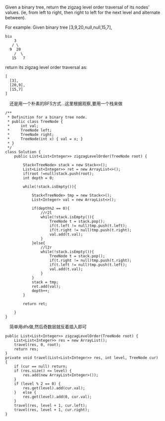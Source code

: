 Given a binary tree, return the zigzag level order traversal of its nodes' values. (ie, from left to right, then right to left for the next level and alternate between).

For example:
Given binary tree [3,9,20,null,null,15,7],
```
biu
    3
   / \
  9  20
    /  \
   15   7
```
return its zigzag level order traversal as:
```
[
  [3],
  [20,9],
  [15,7]
]
```



&emsp;还是用一个朴素的BFS方式...这里根据观察,要用一个栈来做
```
/**
 * Definition for a binary tree node.
 * public class TreeNode {
 *     int val;
 *     TreeNode left;
 *     TreeNode right;
 *     TreeNode(int x) { val = x; }
 * }
 */
class Solution {
    public List<List<Integer>> zigzagLevelOrder(TreeNode root) {
        
        Stack<TreeNode> stack = new Stack<>();
        List<List<Integer>> ret = new ArrayList<>();
        if(root !=null)stack.push(root);
        int depth = 0;
        
        while(!stack.isEmpty()){
            
            Stack<TreeNode> tmp = new Stack<>();
            List<Integer> val = new ArrayList<>();
            
            if(depth%2 == 0){
                //r2l
                while(!stack.isEmpty()){
                    TreeNode t = stack.pop();
                    if(t.left != null)tmp.push(t.left);
                    if(t.right != null)tmp.push(t.right);         
                    val.add(t.val);
                }
            }else{
                //l2r
                while(!stack.isEmpty()){
                    TreeNode t = stack.pop();
                    if(t.right != null)tmp.push(t.right);         
                    if(t.left != null)tmp.push(t.left);
                    val.add(t.val);
                }
            }
            stack = tmp;
            ret.add(val);
            depth++;
        }
        
        return ret;
        
    }
}
```
&emsp;简单用dfs做,然后奇数层就反着插入即可

```
public List<List<Integer>> zigzagLevelOrder(TreeNode root) {
    List<List<Integer>> res = new ArrayList();
    travel(res, 0, root);
    return res;
}
private void travel(List<List<Integer>> res, int level, TreeNode cur) {
    if (cur == null) return;
    if (res.size() <= level) {
        res.add(new ArrayList<Integer>());
    }
    if (level % 2 == 0) {
        res.get(level).add(cur.val);
    }   else {
        res.get(level).add(0, cur.val);
    }
    travel(res, level + 1, cur.left);
    travel(res, level + 1, cur.right);
}
```